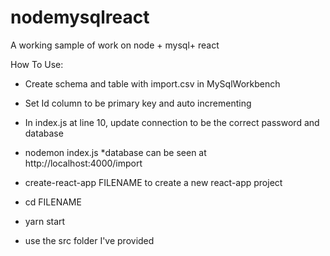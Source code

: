 # nodemysqlreact
A working sample of work on node + mysql+ react

How To Use:

* Create schema and table with import.csv in MySqlWorkbench
* Set Id column to be primary key and auto incrementing

* In index.js at line 10, update connection to be the correct password and database

* nodemon index.js
      *database can be seen at http://localhost:4000/import
      
* create-react-app FILENAME to create a new react-app project
* cd FILENAME
* yarn start
* use the src folder I've provided 




